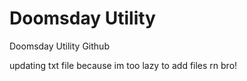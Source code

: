 # Doomsday Utility
Doomsday Utility Github

updating txt file because im too lazy to add files rn bro!
